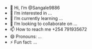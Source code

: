 - 👋 Hi, I’m @Sangale9886
- 👀 I’m interested in ...
- 🌱 I’m currently learning ...
- 💞️ I’m looking to collaborate on ...
- 📫 How to reach me +254 791935672 
- 😄 Pronouns: ...
- ⚡ Fun fact: ...

<!---
Sangale9886/Sangale9886 is a ✨ special ✨ repository because its `README.md` (this file) appears on your GitHub profile.
You can click the Preview link to take a look at your changes.
--->
